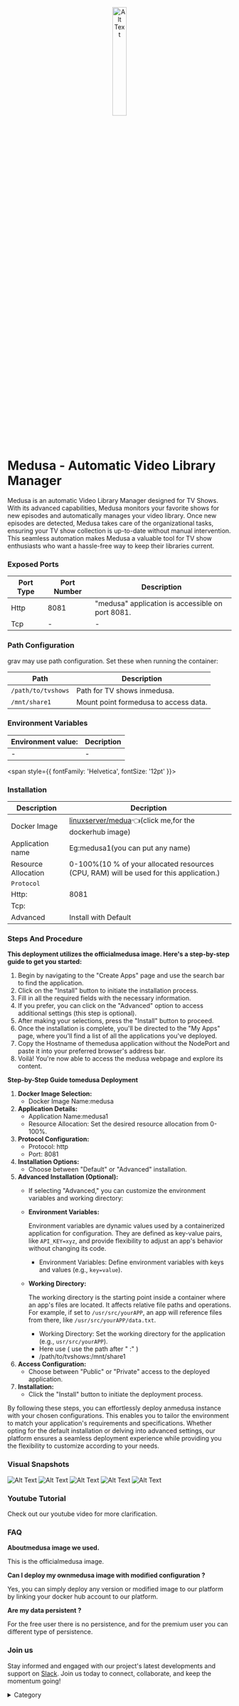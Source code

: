 <p align="center">
  <img src="/img/gngn.png" alt="Alt Text" width="25%"/>
</p> 
<span style={{ fontFamily: 'Georgia', fontSize: '12pt' }}>

# Medusa - Automatic Video Library Manager

Medusa is an automatic Video Library Manager designed for TV Shows. With its advanced capabilities, Medusa monitors your favorite shows for new episodes and automatically manages your video library. Once new episodes are detected, Medusa takes care of the organizational tasks, ensuring your TV show collection is up-to-date without manual intervention. This seamless automation makes Medusa a valuable tool for TV show enthusiasts who want a hassle-free way to keep their libraries current.




### Exposed Ports

| Port Type | Port Number | Description                                     |
| --------- | ----------- | ----------------------------------------------- |
| Http      | 8081        | "medusa" application is accessible on port 8081. |
| Tcp       | -           | -             |

### Path Configuration

grav may use path configuration. Set these when running the container:

| Path                    | Description                           |
| ----------------------- | ------------------------------------- |
| `/path/to/tvshows`      | Path for TV shows inmedusa.             |
| `/mnt/share1`           | Mount point formedusa to access data.   |



### Environment Variables


|   **Environment value:**          | Decription                                                                                                               | 
| --------------------- | ------                                                                                                                   | 
|-       |  -                              |

</span>


<span style={{ fontFamily: 'Helvetica', fontSize: '12pt' }}>

### Installation

|  Description          | Decription                                                                                                               | 
| --------------------- | ------                                                                                                                   | 
| Docker Image          |  [linuxserver/medua](https://hub.docker.com/r/linuxserver/medusa)👈(click me,for the dockerhub image)                                   |
| Application name      |  Eg:medusa1(you can put any name)                                                                                        | 
| Resource Allocation   |  0-100%(10 % of your allocated resources (CPU, RAM) will be used for this application.)                                  | 
| `Protocol`            |                                                                                                                          | 
|  Http:                | 8081                                                                                                                      |
|  Tcp:                 |                                                                                                                          | 
|    Advanced           |    Install with Default                                                                                                  |

                                                                     


### Steps And Procedure

&#x20; **This deployment utilizes the officialmedusa image. Here's a step-by-step guide to get you started:**

1. Begin by navigating to the "Create Apps" page and use the search bar to find the  application.
2. Click on the "Install" button to initiate the installation process.
3. Fill in all the required fields with the necessary information.
4. If you prefer, you can click on the "Advanced" option to access additional settings (this step is optional).
5. After making your selections, press the "Install" button to proceed.
6. Once the installation is complete, you'll be directed to the "My Apps" page, where you'll find a list of all the applications you've deployed.
7. Copy the Hostname of themedusa application without the NodePort and paste it into your preferred browser's address bar.
8. Voilà! You're now able to access the  medusa webpage and explore its content.



**Step-by-Step Guide tomedusa Deployment**

1. **Docker Image Selection:**
   * Docker Image Name:medusa
2. **Application Details:**
   * Application Name:medusa1
   * Resource Allocation: Set the desired resource allocation from 0-100%.
3. **Protocol Configuration:**
   * Protocol: http
   * Port: 8081
4. **Installation Options:**
   * Choose between "Default" or "Advanced" installation.
5. **Advanced Installation (Optional):**
   * If selecting "Advanced," you can customize the environment variables and working directory:
   *   **Environment Variables:**

       Environment variables are dynamic values used by a containerized application for configuration. They are defined as key-value pairs, like `API_KEY=xyz`, and provide flexibility to adjust an app's behavior without changing its code.

       * Environment Variables: Define environment variables with keys and values (e.g., `key=value`).
   *   **Working Directory:**

       The working directory is the starting point inside a container where an app's files are located. It affects relative file paths and operations. For example, if set to `/usr/src/yourAPP`, an app will reference files from there, like `/usr/src/yourAPP/data.txt`.

       * Working Directory: Set the working directory for the application (e.g., `usr/src/yourAPP`).
       * Here use ( use the path after   " :"  )
       * /path/to/tvshows:/mnt/share1
6. **Access Configuration:**
   * Choose between "Public" or "Private" access to the deployed application.
7. **Installation:**
   * Click the "Install" button to initiate the deployment process.

By following these steps, you can effortlessly deploy anmedusa instance with your chosen configurations. This enables you to tailor the environment to match your application's requirements and specifications. Whether opting for the default installation or delving into advanced settings, our platform ensures a seamless deployment experience while providing you the flexibility to customize according to your needs.

### Visual Snapshots


![Alt Text](/img/008.png)
![Alt Text](/img/09.png)
![Alt Text](/img/0086.png)
![Alt Text](/img/0087.png)
![Alt Text](/img/098.png)


### Youtube Tutorial&#x20;

Check out our youtube video for more clarification.



### FAQ

**Aboutmedusa image we used.**

This is the officialmedusa image.

**Can I deploy my ownmedusa image with modified configuration ?**

Yes, you can simply deploy any version or modified image to our platform by linking your docker hub account to our platform.

**Are my data persistent ?**

For the free user there is no persistence, and for the premium user you can different type of persistence.

### Join us

Stay informed and engaged with our project's latest developments and support on [Slack](https://app.slack.com/client/T04QS32JX6E/C04QKEWE146). Join us today to connect, collaborate, and keep the momentum going!&#x20;

<details>

<summary>Category</summary>

Kubernetes, cloud computing, DevOps, cloud services, hosting platform, container orchestration, cloud infrastructure, cloud deployment, cloud management, cloud technology, cloud solutions , media, entertainment,medusa

</details>

</span>

